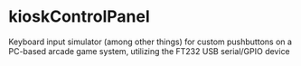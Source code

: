 # kioskControlPanel
Keyboard input simulator (among other things) for custom pushbuttons on a PC-based arcade game system, utilizing the FT232 USB serial/GPIO device
